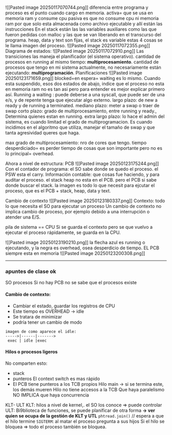 ![[Pasted image 20250117070744.png]]
diferencia entre programa y proceso es el punto cuando cargo en memoria.
activa= que se usa en memoria ram y consume cpu
pasiva es que no consume cpu ni memoria ram por que solo esta almacenada como archivo ejecutable y allí están las instrucciones
En el stack están las las variables auxiliares como las que fueron pedidas con malloc y las que se van liberando en el transcurso del programa.
heap, data y text son fijas, el stack es variable
estas 4 cosas se le llama imagen del proceso.
![[Pasted image 20250117072355.png]]
Diagrama de estados:
![[Pasted image 20250117072910.png]]
Las transiciones las maneja el planificador (el sistema operativo).
cantidad de procesos en running al mismo tiempo: **multiprocesamiento**.
cantidad de procesos que tengo en mi sistema actualmente, no necesariamente están ejecutando: **multiprogramación**.
Planificaciones
![[Pasted image 20250123171659.png]]
blocked=en espera= waiting es lo mismo.
Cuando esta suspendido, esos dos estados de abajo, indice que el proceso no esta en memoria ram no es tan asi pero para entender es mejor explicar primero así.
Running a waiting : puede deberse a una syscall, que puede ser de una e/s, y de repente tenga que ejecutar algo externo.
largo plazo: de new a ready y de running a terminated.
mediano plazo: meter a swap o traer  de swap
corto plazo: grado de multiprocesamiento, entre running y ready., Determina quienes estan en running.
extra largo plazo: lo hace el admin del sistema, es cuando limitad el grado de multiprogramacion. Es cuando incidimos en el algoritmo que utiliza, manejar el tamaño de swap y que tanta agresividad queres que haga.

max grado de multiprocesamiento: nro de cores que tengo.
tiempo desperdiciado= es perder tiempo de cosas que son importante pero no es lo principal= overhead.

Ahora a nivel de estructura: PCB
![[Pasted image 20250123175244.png]]
Con el contador de programa: el SO sabe donde se quedo el proceso.
el PSW esta el carry.
Información contable: que cosas fue haciendo, y para auditar el proceso.
el stack heap no esta en el PCB.
pero el PCB si sabe donde buscar el stack.
la imagen es todo lo que necesit para ejcutar el proceso, que es el PCB + stack, heap, data y text.

Cambio de contexto
![[Pasted image 20250123180337.png]]
Contexto: todo lo que necesita el SO para ejecutar un proceso
Un cambio de contexto no implica cambio de proceso, por ejemplo debido a una interrupción o atender una E/S.

pila de sistema == CPU
Si se guarda el contexto pero se que vuelvo a ejecutar el proceso rápidamente, se guarda en la CPU.

![[Pasted image 20250123190210.png]]
la flecha azul es running o ejecutando, y la negra es overhead, osea desperdicio de tiempo.
EL PCB siempre esta en memoria
![[Pasted image 20250123200308.png]]


----
### apuntes de clase ok
SO procesos
Si no hay PCB no se sabe que el procesos existe
#### Cambio de contexto:
- Cambiar el estado, guardar los registros de CPU
- Este tiempo es OVERHEAD -> idle
- Se tratara de minimizar
- podría tener un cambio de modo
```
imagen de como aparece el idle:
----->|------|------->
 exec | idle |exec
```

#### Hilos o procesos ligeros
No comparten esto: 
- stack
- punteros
El context switch es mas rápido
- El PCB tiene punteros a los TCB propios
Hilo main  -> si se termina este, los demás mueren 
Hilo no tiene accesos a la TCB
Que haya paralelismo NO IMPLICA que haya concurrencia

KLT- ULT
KLT: hilos a nivel de kernel,. el SO los conoce => puede controlar
ULT: Bi9blioteca de funciones, se puede planificar de otra forma
**-> ver quien se ocupa de la gestión de KLT y UTL** 
`phtread.join()` // espera a que el hilo termine
`SIGTERM`: al matar el proceso pregunta a sus hijos
Si el hilo se bloquea => todo el proceso también se bloquea.

